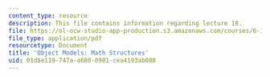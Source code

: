 ```yaml
---
content_type: resource
description: This file contains information regarding lecture 18.
file: https://ol-ocw-studio-app-production.s3.amazonaws.com/courses/6-170-software-studio-spring-2013/01d8e119747aa6800901cea4193ab088_MIT6_170S13_18-objt-mdl-math.pdf
file_type: application/pdf
resourcetype: Document
title: 'Object Models: Math Structures'
uid: 01d8e119-747a-a680-0901-cea4193ab088
---
```

